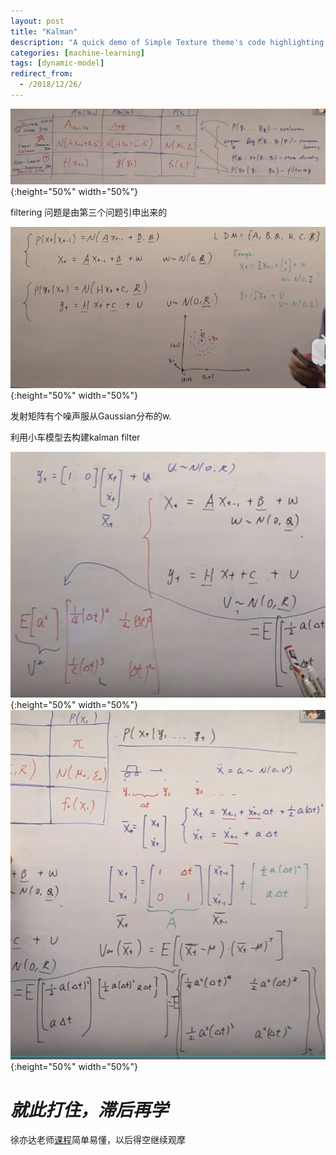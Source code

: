```yaml
---
layout: post
title: "Kalman"
description: "A quick demo of Simple Texture theme's code highlighting features"
categories: [machine-learning]
tags: [dynamic-model]
redirect_from:
  - /2018/12/26/
---
```


![alt text](/assets/attached/pic36.PNG "hmm"){:height="50%" width="50%"}

filtering 问题是由第三个问题引申出来的

![alt text](/assets/attached/pic37.PNG "hmm"){:height="50%" width="50%"}

发射矩阵有个噪声服从Gaussian分布的w.

利用小车模型去构建kalman filter

![alt text](/assets/attached/pic38.PNG "hmm"){:height="50%" width="50%"}
![alt text](/assets/attached/pic39.PNG "hmm"){:height="50%" width="50%"}

# *就此打住，滞后再学*
徐亦达老师[课程](https://search.bilibili.com/all?keyword=%E5%BE%90%E4%BA%A6%E8%BE%BE%E6%9C%BA%E5%99%A8%E5%AD%A6%E4%B9%A0)简单易懂，以后得空继续观摩
